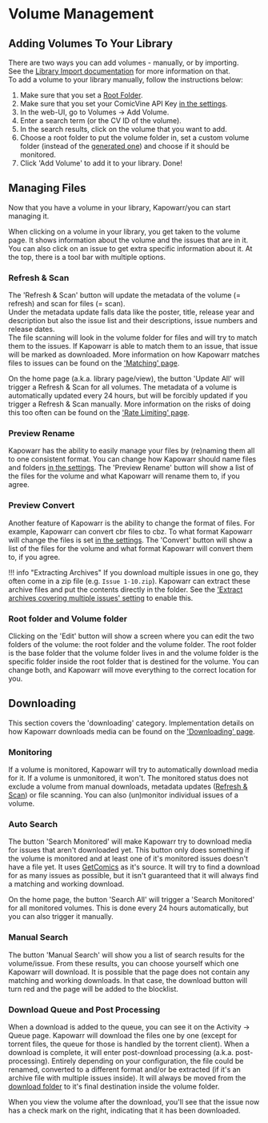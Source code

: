 # Volume Management

## Adding Volumes To Your Library

There are two ways you can add volumes - manually, or by importing.  
See the [Library Import documentation](./features.md#library-import) for more information on that.  
To add a volume to your library manually, follow the instructions below:

1. Make sure that you set a [Root Folder](../settings/mediamanagement.md#root-folders).
2. Make sure that you set your ComicVine API Key [in the settings](../settings/general.md#comic-vine-api-key).
3. In the web-UI, go to Volumes -> Add Volume.
4. Enter a search term (or the CV ID of the volume).
5. In the search results, click on the volume that you want to add.
6. Choose a root folder to put the volume folder in, set a custom volume folder (instead of the [generated one](../settings/mediamanagement.md#volume-folder-naming)) and choose if it should be monitored.
7. Click 'Add Volume' to add it to your library. Done!

## Managing Files

Now that you have a volume in your library, Kapowarr/you can start managing it.  

When clicking on a volume in your library, you get taken to the volume page. It shows information about the volume and the issues that are in it. You can also click on an issue to get extra specific information about it. At the top, there is a tool bar with multiple options.

### Refresh & Scan

The 'Refresh & Scan' button will update the metadata of the volume (= refresh) and scan for files (= scan).  
Under the metadata update falls data like the poster, title, release year and description but also the issue list and their descriptions, issue numbers and release dates.  
The file scanning will look in the volume folder for files and will try to match them to the issues. If Kapowarr is able to match them to an issue, that issue will be marked as downloaded. More information on how Kapowarr matches files to issues can be found on the ['Matching' page](./matching.md).

On the home page (a.k.a. library page/view), the button 'Update All' will trigger a Refresh & Scan for all volumes. The metadata of a volume is automatically updated every 24 hours, but will be forcibly updated if you trigger a Refresh & Scan manually. More information on the risks of doing this too often can be found on the ['Rate Limiting' page](../other_docs/rate_limiting.md#comicvine).

### Preview Rename

Kapowarr has the ability to easily manage your files by (re)naming them all to one consistent format. You can change how Kapowarr should name files and folders [in the settings](../settings/mediamanagement.md#file-naming). The 'Preview Rename' button will show a list of the files for the volume and what Kapowarr will rename them to, if you agree.

### Preview Convert

Another feature of Kapowarr is the ability to change the format of files. For example, Kapowarr can convert cbr files to cbz. To what format Kapowarr will change the files is set [in the settings](../settings/mediamanagement.md#format-preference). The 'Convert' button will show a list of the files for the volume and what format Kapowarr will convert them to, if you agree.

!!! info "Extracting Archives"
    If you download multiple issues in one go, they often come in a zip file (e.g. `Issue 1-10.zip`). Kapowarr can extract these archive files and put the contents directly in the folder. See the ['Extract archives covering multiple issues' setting](../settings/mediamanagement.md#extract-archives-covering-multiple-issues) to enable this.

### Root folder and Volume folder

Clicking on the 'Edit' button will show a screen where you can edit the two folders of the volume: the root folder and the volume folder. The root folder is the base folder that the volume folder lives in and the volume folder is the specific folder inside the root folder that is destined for the volume. You can change both, and Kapowarr will move everything to the correct location for you.

## Downloading

This section covers the 'downloading' category. Implementation details on how Kapowarr downloads media can be found on the ['Downloading' page](./downloading.md).

### Monitoring

If a volume is monitored, Kapowarr will try to automatically download media for it. If a volume is unmonitored, it won't. The monitored status does not exclude a volume from manual downloads, metadata updates ([Refresh & Scan](#refresh--scan)) or file scanning. You can also (un)monitor individual issues of a volume.

### Auto Search

The button 'Search Monitored' will make Kapowarr try to download media for issues that aren't downloaded yet. This button only does something if the volume is monitored and at least one of it's monitored issues doesn't have a file yet. It uses [GetComics](https://getcomics.org) as it's source. It will try to find a download for as many issues as possible, but it isn't guaranteed that it will always find a matching and working download.

On the home page, the button 'Search All' will trigger a 'Search Monitored' for all monitored volumes. This is done every 24 hours automatically, but you can also trigger it manually.

### Manual Search

The button 'Manual Search' will show you a list of search results for the volume/issue. From these results, you can choose yourself which one Kapowarr will download. It is possible that the page does not contain any matching and working downloads. In that case, the download button will turn red and the page will be added to the blocklist.

### Download Queue and Post Processing

When a download is added to the queue, you can see it on the Activity -> Queue page. Kapowarr will download the files one by one (except for torrent files, the queue for those is handled by the torrent client). When a download is complete, it will enter post-download processing (a.k.a. post-processing). Entirely depending on your configuration, the file could be renamed, converted to a different format and/or be extracted (if it's an archive file with multiple issues inside). It will always be moved from the [download folder](../settings/download.md#direct-download-temporary-folder) to it's final destination inside the volume folder.

When you view the volume after the download, you'll see that the issue now has a check mark on the right, indicating that it has been downloaded.
